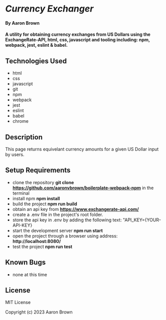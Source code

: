 # _Currency Exchanger_

#### By **Aaron Brown**

#### A utility for obtaining currency exchanges from US Dollars using the ExchangeRate-API, html, css, javascript and tooling including: npm, webpack, jest, eslint & babel.

## Technologies Used

* html
* css
* javascript
* git
* npm
* webpack
* jest
* eslint
* babel
* chrome

## Description

This page returns equivelant currency amounts for a given US Dollar input by users.

## Setup Requirements

* clone the repository **git clone https://github.com/aaronvbrown/boilerplate-webpack-npm** in the terminal
* install npm **npm install**
* build the project **npm run build**
* obtain an api key from **https://www.exchangerate-api.com/**
* create a .env file in the project's root folder.
* store the api key in .env by adding the following text: "API_KEY={YOUR-API-KEY}
* start the development server **npm run start**
* open the project through a browser using address:  **http://localhost:8080/**
* test the project **npm run test**

## Known Bugs
* none at this time

## License
MIT License

Copyright (c) 2023 Aaron Brown